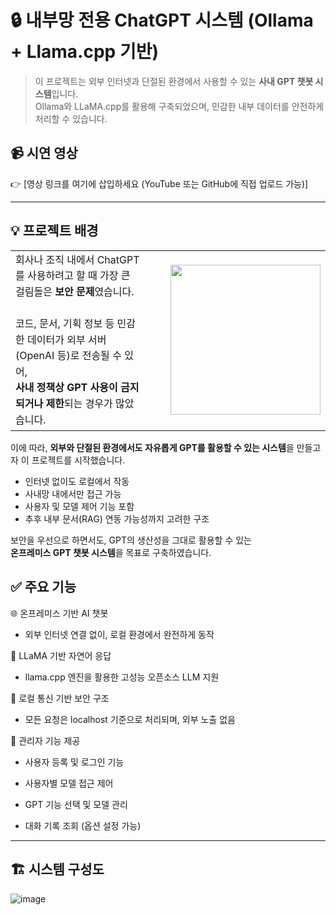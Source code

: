 # 🔒 내부망 전용 ChatGPT 시스템 (Ollama + Llama.cpp 기반)

> 이 프로젝트는 외부 인터넷과 단절된 환경에서 사용할 수 있는 **사내 GPT 챗봇 시스템**입니다.  
> Ollama와 LLaMA.cpp를 활용해 구축되었으며, 민감한 내부 데이터를 안전하게 처리할 수 있습니다.


## 📹 시연 영상

👉 [영상 링크를 여기에 삽입하세요 (YouTube 또는 GitHub에 직접 업로드 가능)]

---

## 💡 프로젝트 배경

<table style="border-collapse: collapse; border: none; width: 100%;">
  <tr>
    <td style="width: 65%; vertical-align: top; padding-right: 40px; line-height: 1.6; font-size: 16px; border: none;">
      회사나 조직 내에서 ChatGPT를 사용하려고 할 때 가장 큰 걸림돌은 <strong>보안 문제</strong>였습니다.<br><br>
      코드, 문서, 기획 정보 등 민감한 데이터가 외부 서버(OpenAI 등)로 전송될 수 있어,<br>
      <strong>사내 정책상 GPT 사용이 금지되거나 제한</strong>되는 경우가 많았습니다.
    </td>
    <td style="width: 35%; text-align: right; border: none;">
      <img src="https://github.com/user-attachments/assets/3f5f3019-eb62-49be-a4d6-3d9a8b0cc649" width="240"/>
    </td>
  </tr>
</table>


이에 따라, **외부와 단절된 환경에서도 자유롭게 GPT를 활용할 수 있는 시스템**을 만들고자 이 프로젝트를 시작했습니다.

- 인터넷 없이도 로컬에서 작동
- 사내망 내에서만 접근 가능
- 사용자 및 모델 제어 기능 포함
- 추후 내부 문서(RAG) 연동 가능성까지 고려한 구조

보안을 우선으로 하면서도, GPT의 생산성을 그대로 활용할 수 있는  
**온프레미스 GPT 챗봇 시스템**을 목표로 구축하였습니다.


## ✅ 주요 기능

🌐 온프레미스 기반 AI 챗봇


* 외부 인터넷 연결 없이, 로컬 환경에서 완전하게 동작

🧠 LLaMA 기반 자연어 응답


* llama.cpp 엔진을 활용한 고성능 오픈소스 LLM 지원

🔐 로컬 통신 기반 보안 구조


* 모든 요청은 localhost 기준으로 처리되며, 외부 노출 없음

👤 관리자 기능 제공

* 사용자 등록 및 로그인 기능


* 사용자별 모델 접근 제어


* GPT 기능 선택 및 모델 관리


* 대화 기록 조회 (옵션 설정 가능)

---

## 🏗️ 시스템 구성도
![image](https://github.com/user-attachments/assets/5f771814-3ad0-432d-aad5-f1b961c20b7a)

